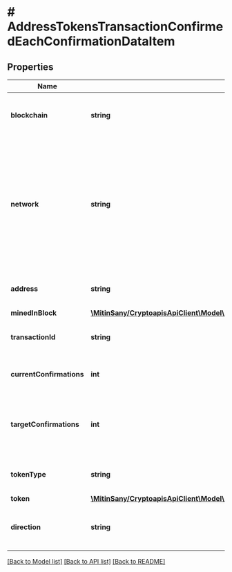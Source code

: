 # # AddressTokensTransactionConfirmedEachConfirmationDataItem

## Properties

Name | Type | Description | Notes
------------ | ------------- | ------------- | -------------
**blockchain** | **string** | Represents the specific blockchain protocol name, e.g. Ethereum, Bitcoin, etc. |
**network** | **string** | Represents the name of the blockchain network used; blockchain networks are usually identical as technology and software, but they differ in data, e.g. - \&quot;mainnet\&quot; is the live network with actual data while networks like \&quot;testnet\&quot;, \&quot;sepolia\&quot;,  are test networks. |
**address** | **string** | Defines the specific address to which the transaction has been sent. |
**minedInBlock** | [**\MitinSany/CryptoapisApiClient\Model\AddressTokensTransactionConfirmedDataItemMinedInBlock**](AddressTokensTransactionConfirmedDataItemMinedInBlock.md) |  |
**transactionId** | **string** | Defines the unique ID of the specific transaction, i.e. its identification number. |
**currentConfirmations** | **int** | Defines the number of currently received confirmations for the transaction. |
**targetConfirmations** | **int** | Defines the number of confirmation transactions requested as callbacks, i.e. the system can notify till the n-th confirmation. |
**tokenType** | **string** | Defines the type of token sent with the transaction, e.g. ERC 20. |
**token** | [**\MitinSany/CryptoapisApiClient\Model\AddressTokensTransactionConfirmedEachConfirmationToken**](AddressTokensTransactionConfirmedEachConfirmationToken.md) |  |
**direction** | **string** | Defines whether the transaction is \&quot;incoming\&quot; or \&quot;outgoing\&quot;. |

[[Back to Model list]](../../README.md#models) [[Back to API list]](../../README.md#endpoints) [[Back to README]](../../README.md)

